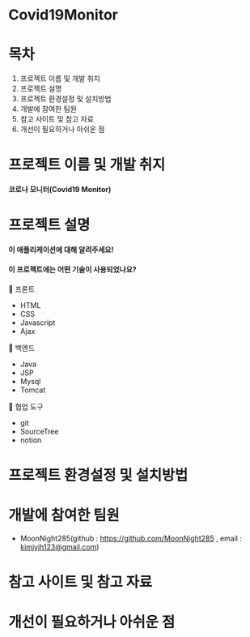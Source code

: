 # Covid19Monitor

# 목차
1. 프로젝트 이름 및 개발 취지
2. 프로젝트 설명 
3. 프로젝트 환경설정 및 설치방법 
4. 개발에 참여한 팀원 
5. 참고 사이트 및 참고 자료 
6. 개선이 필요하거나 아쉬운 점 

# 프로젝트 이름 및 개발 취지
#### 코로나 모니터(Covid19 Monitor)

# 프로젝트 설명
#### 이 애플리케이션에 대해 알려주세요!

    
#### 이 프로젝트에는 어떤 기술이 사용되었나요?
🔎 프론트
* HTML
* CSS
* Javascript
* Ajax

🔎 백엔드
* Java
* JSP
* Mysql
* Tomcat

🔎 협업 도구
* git
* SourceTree
* notion
    

# 프로젝트 환경설정 및 설치방법 
    

# 개발에 참여한 팀원 
* MoonNight285(github : https://github.com/MoonNight285 , email : kimjyjh123@gmail.com)

# 참고 사이트 및 참고 자료


# 개선이 필요하거나 아쉬운 점
